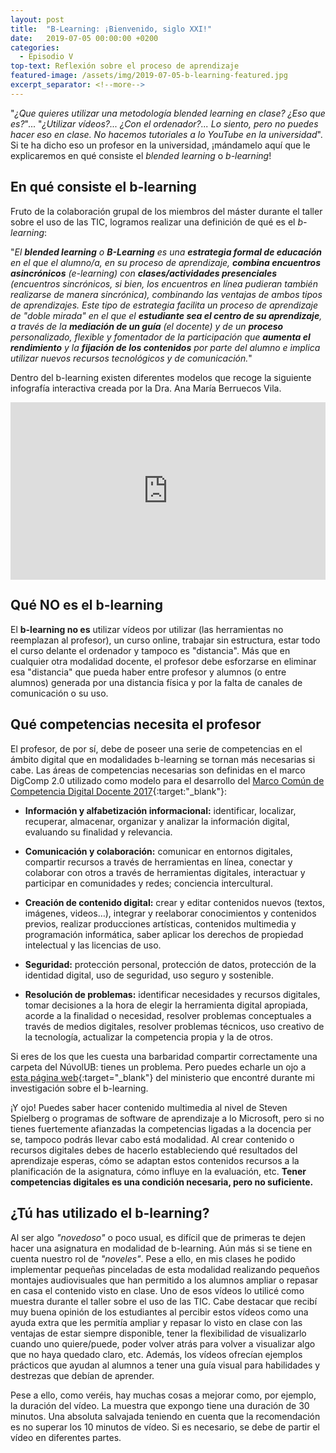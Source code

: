 ```yaml
---
layout: post
title:  "B-Learning: ¡Bienvenido, siglo XXI!"
date:   2019-07-05 00:00:00 +0200
categories:
  - Episodio V
top-text: Reflexión sobre el proceso de aprendizaje
featured-image: /assets/img/2019-07-05-b-learning-featured.jpg
excerpt_separator: <!--more-->
---
```


"*¿Que quieres utilizar una metodología blended learning en clase? ¿Eso que es?*"... "*¿Utilizar vídeos?... ¿Con el ordenador?... Lo siento, pero no puedes hacer eso en clase. No hacemos tutoriales a lo YouTube en la universidad*". Si te ha dicho eso un profesor en la universidad, ¡mándamelo aquí que le explicaremos en qué consiste el *blended learning* o *b-learning*!

<!--more-->

## En qué consiste el b-learning

Fruto de la colaboración grupal de los miembros del máster durante el taller sobre el uso de las TIC, logramos realizar una definición de qué es el *b-learning*:

"*El **blended learning** o **B-Learning** es una **estrategia formal de educación** en el que el alumno/a, en su proceso de aprendizaje, **combina encuentros asincrónicos** (e-learning) con **clases/actividades presenciales** (encuentros sincrónicos, si bien, los encuentros en línea pudieran también realizarse de manera sincrónica), combinando las ventajas de ambos tipos de aprendizajes. Este tipo de estrategia facilita un proceso de aprendizaje de "doble mirada" en el que el **estudiante sea el centro de su aprendizaje**, a través de la **mediación de un guía** (el docente) y de un **proceso** personalizado, flexible y fomentador de la participación que **aumenta el rendimiento** y la **fijación de los contenidos** por parte del alumno e implica utilizar nuevos recursos tecnológicos y de comunicación.*"

Dentro del b-learning existen diferentes modelos que recoge la siguiente infografía interactiva creada por la Dra. Ana María Berruecos Vila.

<div style="width: 100%;"><div style="position: relative; padding-bottom: 56.25%; padding-top: 0; height: 0;"><iframe frameborder="0" width="1200" height="675" style="position: absolute; top: 0; left: 0; width: 100%; height: 100%;" src="https://view.genial.ly/5cb5e6707e2ed90f76e5ee4b" type="text/html" allowscriptaccess="always" allowfullscreen="true" scrolling="yes" allownetworking="all"></iframe> </div> </div>



## Qué NO es el b-learning

El **b-learning no es** utilizar vídeos por utilizar (las herramientas no reemplazan al profesor), un curso online, trabajar sin estructura, estar todo el curso delante el ordenador y tampoco es "distancia". Más que en cualquier otra modalidad docente, el profesor debe esforzarse en eliminar esa "distancia" que pueda haber entre profesor y alumnos (o entre alumnos) generada por una distancia física y por la falta de canales de comunicación o su uso.

## Qué competencias necesita el profesor

El profesor, de por sí, debe de poseer una serie de competencias en el ámbito digital que en modalidades b-learning se tornan más necesarias si cabe. Las áreas de competencias necesarias son definidas en el marco DigComp 2.0 utilizado como modelo para el desarrollo del [Marco Común de Competencia Digital Docente 2017](http://educalab.es/intef/digcomp/digcompteach){:target:"_blank"}:

- **Información y alfabetización informacional:** identificar, localizar, recuperar, almacenar, organizar y analizar la información digital, evaluando su finalidad y relevancia.

- **Comunicación y colaboración:** comunicar en entornos digitales, compartir recursos a través de herramientas en línea, conectar y colaborar con otros a través de herramientas digitales, interactuar y participar en comunidades y redes; conciencia intercultural.

- **Creación de contenido digital:** crear y editar contenidos nuevos (textos, imágenes, videos…), integrar y reelaborar conocimientos y contenidos previos, realizar producciones artísticas, contenidos multimedia y programación informática, saber aplicar los derechos de propiedad intelectual y las licencias de uso.

- **Seguridad:** protección personal, protección de datos, protección de la identidad digital, uso de seguridad, uso seguro y sostenible.

- **Resolución de problemas:** identificar necesidades y recursos digitales, tomar decisiones a la hora de elegir la herramienta digital apropiada, acorde a la finalidad o necesidad, resolver problemas conceptuales a través de medios digitales, resolver problemas técnicos, uso creativo de la tecnología, actualizar la competencia propia y la de otros.

Si eres de los que les cuesta una barbaridad compartir correctamente una carpeta del NúvolUB: tienes un problema. Pero puedes echarle un ojo a [esta página web](http://aprende.intef.es/){:target="_blank"} del ministerio que encontré durante mi investigación sobre el b-learning.

¡Y ojo! Puedes saber hacer contenido multimedia al nivel de Steven Spielberg o programas de software de aprendizaje a lo Microsoft, pero si no tienes fuertemente afianzadas la competencias ligadas a la docencia per se, tampoco podrás llevar cabo está modalidad. Al crear contenido o recursos digitales debes de hacerlo estableciendo qué resultados del aprendizaje esperas, cómo se adaptan estos contenidos recursos a la planificación de la asignatura, cómo influye en la evaluación, etc. **Tener competencias digitales es una condición necesaria, pero no suficiente.**

## ¿Tú has utilizado el b-learning?

Al ser algo *"novedoso"* o poco usual, es difícil que de primeras te dejen hacer una asignatura en modalidad de b-learning. Aún más si se tiene en cuenta nuestro rol de *"noveles"*. Pese a ello, en mis clases he podido implementar pequeñas pinceladas de esta modalidad realizando pequeños montajes audiovisuales que han permitido a los alumnos ampliar o repasar en casa el contenido visto en clase. Uno de esos vídeos lo utilicé como muestra durante el taller sobre el uso de las TIC. Cabe destacar que recibí muy buena opinión de los estudiantes al percibir estos vídeos como una ayuda extra que les permitía ampliar y repasar lo visto en clase con las ventajas de estar siempre disponible, tener la flexibilidad de visualizarlo cuando uno quiere/puede, poder volver atrás para volver a visualizar algo que no haya quedado claro, etc. Además, los vídeos ofrecían ejemplos prácticos que ayudan al alumnos a tener una guía visual para habilidades y destrezas que debían de aprender.

Pese a ello, como veréis, hay muchas cosas a mejorar como, por ejemplo, la duración del vídeo. La muestra que expongo tiene una duración de 30 minutos. Una absoluta salvajada teniendo en cuenta que la recomendación es no superar los 10 minutos de vídeo. Si es necesario, se debe de partir el vídeo en diferentes partes.

<style>
  .player-container {
    position: relative;
    padding-bottom: 56.25%; /* 16:9 */
    height: 0;
    margin: 45px 0;
  }
  .player-container iframe {
    position: absolute;
    top: 0;
    left: 0;
    width: 100%;
    height: 100%;
  }
</style>
<div class="player-container">
  <div id="player"></div>
</div>


<script>
  var tag = document.createElement('script');
  var w = 640*2;
  var h = 360*2;

  tag.src = "https://www.youtube.com/iframe_api";
  var firstScriptTag = document.getElementsByTagName('script')[0];
  firstScriptTag.parentNode.insertBefore(tag, firstScriptTag);

  var player;
  function onYouTubeIframeAPIReady() {
    player = new YT.Player('player', {
      height: h,
      width: w,
      videoId: 'rafNi4Us_vg',
      playerVars: {
        'showinfo': 0
      }
    });
  }
</script>